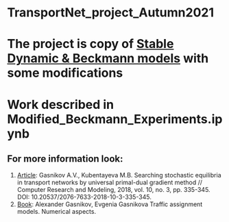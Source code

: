 # TransportNet_project_Autumn2021
# The project is copy of [Stable Dynamic & Beckmann models](https://github.com/MeruzaKub/TransportNet/tree/master/Stable%20Dynamic%20%26%20Beckman) with some modifications

# Work described in Modified_Beckmann_Experiments.ipynb

## For more information look:
1. [Article](http://crm.ics.org.ru/uploads/crmissues/crm_2018_3/2018_01_07.pdf): Gasnikov A.V., Kubentayeva M.B. Searching stochastic equilibria in transport networks by universal primal-dual gradient method // Computer Research and Modeling, 2018, vol. 10, no. 3, pp. 335-345. DOI: 10.20537/2076-7633-2018-10-3-335-345.
2. [Book](https://arxiv.org/ftp/arxiv/papers/2003/2003.12160.pdf): Alexander Gasnikov, Evgenia Gasnikova Traffic assignment models. Numerical aspects.
